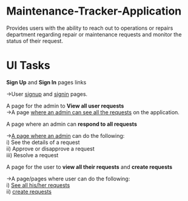 # Maintenance-Tracker-Application
Provides users with the ability to reach out to operations or repairs department regarding repair or maintenance requests and monitor the status of their request.
# UI Tasks
**Sign Up** and **Sign In** pages links<br/>

->User [signup](https://ruthnjeri.github.io/Maintenance-Tracker-Application/UI/signUp.html) and [signin](https://ruthnjeri.github.io/Maintenance-Tracker-Application/UI/signIn.html) pages.<br/>

A page for the admin to **View all user requests**<br/>
->A page [where an admin can see all the requests](https://ruthnjeri.github.io/Maintenance-Tracker-Application/UI/AdminPage.html) on the application.<br/>

A page where an admin can **respond to all requests**<br/>

->[A page where an admin](https://ruthnjeri.github.io/Maintenance-Tracker-Application/UI/AdminRespondRequests.html) can do the following:<br />
    i)   See the details of a request<br />
    ii)  Approve or disapprove a request<br />
    iii) Resolve a request<br />

A page for the user to **view all their requests** and **create requests**<br>

->A page/pages where user can do the following:<br />
    i)   [See all his/her requests](https://ruthnjeri.github.io/Maintenance-Tracker-Application/UI/UserRequests.html)<br />
    ii)  [create requests](https://ruthnjeri.github.io/Maintenance-Tracker-Application/UI/createRequest.html)<br />
